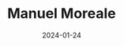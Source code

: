 ---
title: Manuel Moreale
link : https://manuelmoreale.com/
date: 2024-01-24
tags: ["personal site"]
---